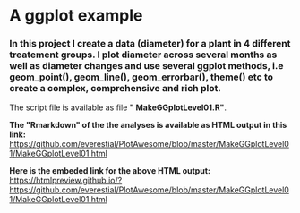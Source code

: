 
# A ggplot example 
### In this project I create a data (diameter) for a plant in 4 different treatement groups. I plot diameter across several months as well as diameter changes and use several ggplot methods, i.e geom_point(), geom_line(), geom_errorbar(), theme() etc to create a complex, comprehensive and rich plot.

The script file is available as file **" 	MakeGGplotLevel01.R"**. 

**The "Rmarkdown" of the the analyses is available as HTML output in this link:** https://github.com/everestial/PlotAwesome/blob/master/MakeGGplotLevel01/MakeGGplotLevel01.html

**Here is the embeded link for the above HTML output:** https://htmlpreview.github.io/?https://github.com/everestial/PlotAwesome/blob/master/MakeGGplotLevel01/MakeGGplotLevel01.html 




